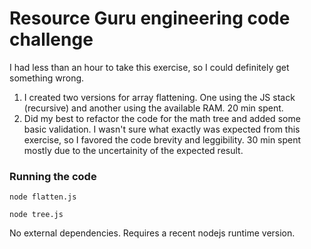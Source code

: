# Resource Guru engineering code challenge

I had less than an hour to take this exercise, so I could definitely get something wrong.

1. I created two versions for array flattening. One using the JS stack (recursive) and another using the available RAM. 20 min spent.
1. Did my best to refactor the code for the math tree and added some basic validation. I wasn't sure what exactly was expected from this exercise, so I favored the code brevity and leggibility. 30 min spent mostly due to the uncertainity of the expected result.

### Running the code
`node flatten.js`

`node tree.js`

No external dependencies. Requires a recent nodejs runtime version.